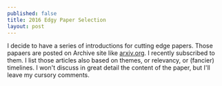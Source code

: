 ```yaml
---
published: false
title: 2016 Edgy Paper Selection
layout: post
---
```



I decide to have a series of introductions for cutting edge papers. Those papaers are posted on Archive site like [arxiv.org](http://arxiv.org/). I recently subscribed to them. I list those articles also based on themes, or relevancy, or (fancier) timelines. I won't discuss in great detail the content of the paper, but I'll leave my cursory comments.
